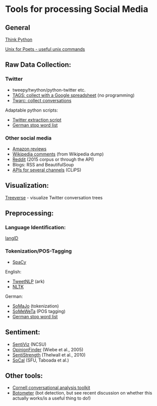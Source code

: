 # Tools for processing Social Media

## General
[Think Python](http://greenteapress.com/wp/think-python-2e/)

[Unix for Poets - useful unix commands](https://web.stanford.edu/class/cs124/kwc-unix-for-poets.pdf)


## Raw Data Collection:

### Twitter
* tweepy/twython/python-twitter etc.
* [TAGS: collect with a Google spreadsheet](https://tags.hawksey.info/) (no programming)
* [Twarc: collect conversations](https://github.com/DocNow/twarc)

Adaptable python scripts:

* [Twitter extraction script](http://www.ling.uni-potsdam.de/~scheffler/twitter/)
* [German stop word list](https://github.com/TScheffler/TwitterCorpora/blob/master/twitter_stopwords_German.txt)

### Other social media

* [Amazon reviews](http://jmcauley.ucsd.edu/data/amazon/)
* [Wikipedia comments](https://figshare.com/articles/Wikipedia_Talk_Corpus/4264973) (from Wikipedia dump)
* [Reddit](https://archive.org/details/2015_reddit_comments_corpus) (2015 corpus or through the API)
* Blogs: RSS and BeautifulSoup
* [APIs for several channels](http://www.clips.ua.ac.be/pages/pattern-web) (CLiPS)



## Visualization:
[Treeverse](https://github.com/paulgb/Treeverse) - visualize Twitter conversation trees 

## Preprocessing:
### Language Identification: 
[langID](https://github.com/saffsd/langid.py)

### Tokenization/POS-Tagging
* [SpaCy](https://spacy.io/models)

English:

* [TweetNLP](http://www.cs.cmu.edu/~ark/TweetNLP/) (ark)
* [NLTK](https://www.nltk.org/)

German:

* [SoMaJo](https://github.com/tsproisl/SoMaJo)  (tokenization)
* [SoMeWeTa](https://github.com/tsproisl/SoMeWeTa)  (POS tagging)
* [German stop word list](https://github.com/TScheffler/TwitterCorpora/blob/master/twitter_stopwords_German.txt)  

## Sentiment:
* [SentiViz](https://www.csc2.ncsu.edu/faculty/healey/tweet_viz/tweet_app/) (NCSU)
* [OpinionFinder](http://mpqa.cs.pitt.edu/opinionfinder/) (Wiebe et al., 2005) 
* [SentiStrength](http://sentistrength.wlv.ac.uk/) (Thelwall et al., 2010)
* [SoCal](https://github.com/sfu-discourse-lab/SO-CAL) (SFU, Taboada et al.)

## Other tools:
* [Cornell conversational analysis toolkit](http://convokit.cornell.edu/) 
* [Botometer](https://botometer.iuni.iu.edu/#!/)  (bot detection, but see recent discussion on whether this actually works/is a useful thing to do!)
